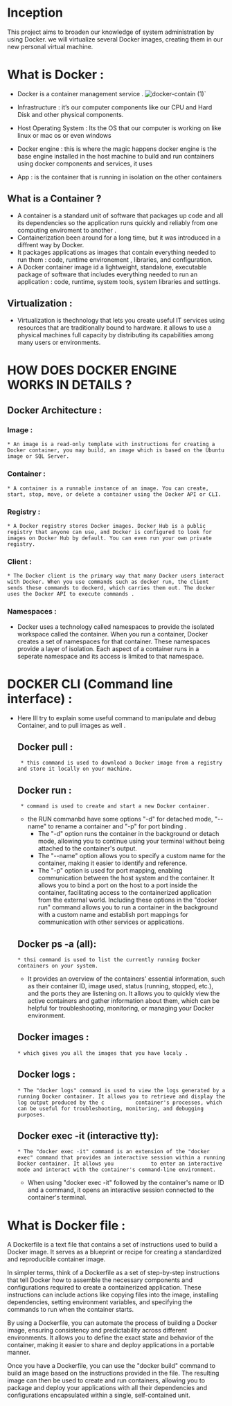 # Inception
This project aims to broaden our knowledge of system administration by using Docker. we will virtualize several Docker images, creating them in our new personal virtual machine.

# What is Docker :

  * Docker is a container management service .
   ![docker-contain (1)](https://github.com/yousrachakib/Inception/assets/110408013/05b0d3c2-735a-40b0-b672-21b44de05ebe)`
 
  * Infrastructure : it’s our computer components like our CPU and Hard Disk and          other physical components.
  * Host Operating System : Its the OS that our computer is working on like linux or      mac os or even windows
  * Docker engine : this is where the magic happens docker engine is the base engine      installed in the host machine to build and run containers using docker components     and services, it uses
  * App : is the container that is running in isolation on the other containers

## What is a Container ?

 * A container is a standard unit of software that packages up code and all its dependencies so the application runs quickly and reliably from one computing enviroment to another .
 * Containerization been around for a long time, but it was introduced in a diffrent way by Docker.
 * It packages applications as images that contain everything needed to run them : code, runtime environement , libraries, and configuration.
 * A Docker container image id a lightweight, standalone, executable package of software that includes everything needed to run an application : code, runtime, system tools, system libraries and settings.

## Virtualization :

 * Virtualization is thechnology that lets you create useful IT services          using resources that are traditionally bound to hardware. it allows to      use a physical machines full capacity by distributing its capabilities        among many users or environments.
 
# HOW DOES DOCKER ENGINE WORKS IN DETAILS ?

 ## Docker Architecture :
  ### Image :
    * An image is a read-only template with instructions for creating a Docker container, you may build, an image which is based on the Ubuntu image or SQL Server.
 ### Container :
    * A container is a runnable instance of an image. You can create, start, stop, move, or delete a container using the Docker API or CLI.
 ### Registry :
    * A Docker registry stores Docker images. Docker Hub is a public registry that anyone can use, and Docker is configured to look for images on Docker Hub by default. You can even run your own private registry.
 ### Client :
    * The Docker client is the primary way that many Docker users interact with Docker. When you use commands such as docker run, the client sends these commands to dockerd, which carries them out. The docker uses the Docker API to execute commands .

### Namespaces :
 * Docker uses a technology called namespaces to provide the isolated workspace called the container. When you run a container, Docker creates a set of namespaces for that container. These namespaces provide a layer of isolation. Each aspect of a container runs in a seperate namespace and its access is limited to that namespace.

# DOCKER CLI (Command line interface) : 
 * Here Ill try to explain some useful command to manipulate and debug Container, and to pull images as well .
     ## Docker pull :
        * this command is used to download a Docker image from a registry and store it locally on your machine.
     ## Docker run :
        * command is used to create and start a new Docker container.
    * the RUN commanbd have some options "-d" for detached mode, "--name" to rename a container and "-p" for port binding .
       - The "-d" option runs the container in the background or detach mode, allowing you to continue using your terminal without being attached to the container's output.
       - The "--name" option allows you to specify a custom name for the container, making it easier to identify and reference.
       - The "-p" option is used for port mapping, enabling communication between the host system and the container. It allows you to bind a port on the host to a port              inside the container, facilitating access to the containerized application from the external world.
    Including these options in the "docker run" command allows you to run a container in the background with a custom name and establish port mappings for communication         with other services or applications.
    ## Docker ps -a (all):
       * thsi command is used to list the currently running Docker containers on your system.
   * It provides an overview of the containers' essential information, such as their container ID, image used, status (running, stopped, etc.), and the ports they are           listening on. It allows you to quickly view the active containers and gather information about them, which can be helpful for troubleshooting, monitoring, or managing      your Docker environment.
  
   ## Docker images :
       * which gives you all the images that you have localy .

   ## Docker logs :
       * The "docker logs" command is used to view the logs generated by a running Docker container. It allows you to retrieve and display the log output produced by the c          container's processes, which can be useful for troubleshooting, monitoring, and debugging purposes.
   ## Docker exec -it (interactive tty):
       * The "docker exec -it" command is an extension of the "docker exec" command that provides an interactive session within a running Docker container. It allows you            to enter an interactive mode and interact with the container's command-line environment.
     *  When using "docker exec -it" followed by the container's name or ID and a command, it opens an interactive session connected to the container's terminal.

# What is Docker file :

 A Dockerfile is a text file that contains a set of instructions used to build a Docker image. It serves as a blueprint or recipe for creating a standardized and reproducible container image.

In simpler terms, think of a Dockerfile as a set of step-by-step instructions that tell Docker how to assemble the necessary components and configurations required to create a containerized application. These instructions can include actions like copying files into the image, installing dependencies, setting environment variables, and specifying the commands to run when the container starts.

By using a Dockerfile, you can automate the process of building a Docker image, ensuring consistency and predictability across different environments. It allows you to define the exact state and behavior of the container, making it easier to share and deploy applications in a portable manner.

Once you have a Dockerfile, you can use the "docker build" command to build an image based on the instructions provided in the file. The resulting image can then be used to create and run containers, allowing you to package and deploy your applications with all their dependencies and configurations encapsulated within a single, self-contained unit.

    
